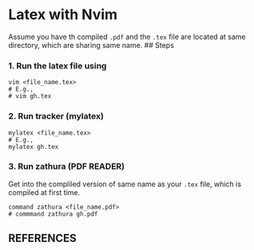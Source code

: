# Latex with Nvim

Assume you have th compiled `.pdf` and the `.tex` file are located at same
directory, which are sharing same name. ## Steps

### 1. Run the latex file using

```shell
vim <file_name.tex>
# E.g.,
# vim gh.tex
```

### 2. Run tracker (mylatex)

```shell
mylatex <file_name.tex>
# E.g.,
mylatex gh.tex
```

### 3. Run zathura (PDF READER)

Get into the compliled version of same name as your `.tex` file, which is compiled at first time.

```shell
command zathura <file_name.pdf>
# commmand zathura gh.pdf
```

## REFERENCES
